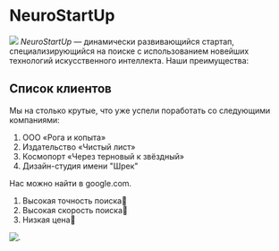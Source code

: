 # NeuroStartUp
![](https://netology-code.github.io/git-homeworks/introduction/assets/logo.png)
*NeuroStartUp* — динамически развивающийся стартап, специализирующийся на поиске с использованием новейших технологий искусственного интеллекта.
Наши преимущества:


## Список клиентов
Мы на столько крутые, что уже успели поработать со следующими компаниями:
1. ООО «Рога и копыта»
2. Издательство «Чистый лист»
3. Космопорт «Через терновый к звёздный»
4. Дизайн-студия имени "Шрек"


Нас можно найти в google.com. 

1. Высокая точность поиска🧭
2. Высокая скорость поиска🚀
3. Низкая цена🌠

![.](https://yandex.ru/images/search?from=tabbar&img_url=https%3A%2F%2Fwww.twice.com%2Fwp-content%2Fuploads%2F2019%2F11%2Fblockchain_664131450-scaled.jpg&lr=197&p=3&pos=22&rpt=simage&text=Картинка%20новейшие%20технологии)
   

